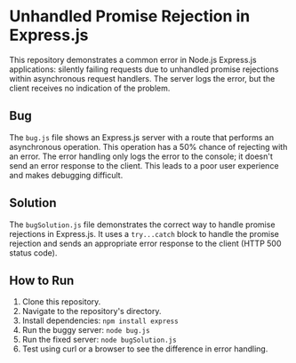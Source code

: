 # Unhandled Promise Rejection in Express.js

This repository demonstrates a common error in Node.js Express.js applications: silently failing requests due to unhandled promise rejections within asynchronous request handlers. The server logs the error, but the client receives no indication of the problem.

## Bug

The `bug.js` file shows an Express.js server with a route that performs an asynchronous operation.  This operation has a 50% chance of rejecting with an error.  The error handling only logs the error to the console; it doesn't send an error response to the client. This leads to a poor user experience and makes debugging difficult.

## Solution

The `bugSolution.js` file demonstrates the correct way to handle promise rejections in Express.js.  It uses a `try...catch` block to handle the promise rejection and sends an appropriate error response to the client (HTTP 500 status code).

## How to Run

1. Clone this repository.
2. Navigate to the repository's directory.
3. Install dependencies: `npm install express`
4. Run the buggy server: `node bug.js`
5. Run the fixed server: `node bugSolution.js`
6. Test using curl or a browser to see the difference in error handling.